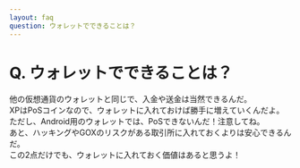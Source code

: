 ```yaml
---
layout: faq
question: ウォレットでできることは？
---
```


# Q. ウォレットでできることは？  
他の仮想通貨のウォレットと同じで、入金や送金は当然できるんだ。  
XPはPoSコインなので、ウォレットに入れておけば勝手に増えていくんだよ。ただし、Android用のウォレットでは、PoSできないんだ！注意してね。  
あと、ハッキングやGOXのリスクがある取引所に入れておくよりは安心できるんだ。  
この2点だけでも、ウォレットに入れておく価値はあると思うよ！  
